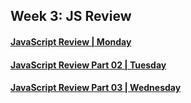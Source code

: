 ## Week 3: JS Review

#### [JavaScript Review | Monday](./monday-js-review/README.md)
#### [JavaScript Review Part 02 | Tuesday](./tuesday-js-review-part-02/README.md)
#### [JavaScript Review Part 03 | Wednesday](./wednesday-js-review-part-03/README.md)
